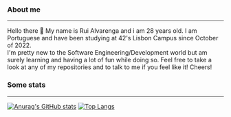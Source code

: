 ### About me
___

Hello there 👋 My name is Rui Alvarenga and i am 28 years old. I am Portuguese and have been studying at 42's Lisbon Campus since October of 2022.  
I'm pretty new to the Software Engineering/Development world but am surely learning and having a lot of fun while doing so. Feel free to take a look at any of my repositories and to talk to me if you feel like it! Cheers!

### Some stats
___

[![Anurag's GitHub stats](https://readme-stats.jonas-bernard.dev/api?username=RuiAlvarenga&show_icons=true&theme=transparent)](https://github.com/anuraghazra/github-readme-stats)
[![Top Langs](https://readme-stats.jonas-bernard.dev/api/top-langs/?username=RuiAlvarenga&layout=compact)](https://github.com/anuraghazra/github-readme-stats)

